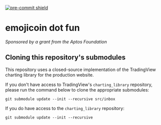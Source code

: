 <!-- markdownlint-disable MD041 -->

[![pre-commit shield]][pre-commit repo]

<!-- markdownlint-enable MD041 -->

# emojicoin dot fun

<!-- markdownlint-disable MD036 -->

*Sponsored by a grant from the Aptos Foundation*

<!-- markdownlint-enable MD036 -->

## Cloning this repository's submodules

This repository uses a closed-source implementation of the TradingView charting
library for the production website.

If you don't have access to TradingView's `charting_library` repository, please
run the command below to clone the appropriate submodules:

```shell
git submodule update --init --recursive src/inbox
```

If you do have access to the `charting_library` repository:

```shell
git submodule update --init --recursive
```

[pre-commit repo]: https://github.com/pre-commit/pre-commit
[pre-commit shield]: https://img.shields.io/badge/pre--commit-enabled-brightgreen?logo=pre-commit
